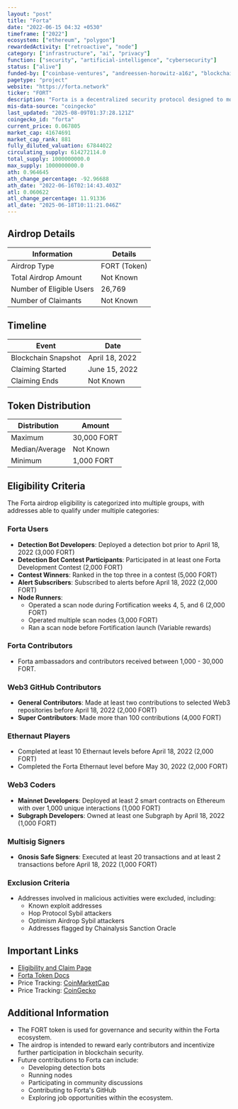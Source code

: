 ```yaml
---
layout: "post"
title: "Forta"
date: "2022-06-15 04:32 +0530"
timeframe: ["2022"]
ecosystem: ["ethereum", "polygon"]
rewardedActivity: ["retroactive", "node"]
category: ["infrastructure", "ai", "privacy"]
function: ["security", "artificial-intelligence", "cybersecurity"]
status: ["alive"]
funded-by: ["coinbase-ventures", "andreessen-horowitz-a16z", "blockchain-capital"]
pagetype: "project"
website: "https://forta.network"
ticker: "FORT"
description: "Forta is a decentralized security protocol designed to monitor blockchain activity and detect threats in real time."
mis-data-source: "coingecko"
last_updated: "2025-08-09T01:37:28.121Z"
coingecko_id: "forta"
current_price: 0.067805
market_cap: 41674691
market_cap_rank: 881
fully_diluted_valuation: 67844022
circulating_supply: 614272114.0
total_supply: 1000000000.0
max_supply: 1000000000.0
ath: 0.964645
ath_change_percentage: -92.96688
ath_date: "2022-06-16T02:14:43.403Z"
atl: 0.060622
atl_change_percentage: 11.91336
atl_date: "2025-06-18T10:11:21.046Z"
---
```


## Airdrop Details

| Information              | Details      |
| ------------------------ | ------------ |
| Airdrop Type             | FORT (Token) |
| Total Airdrop Amount     | Not Known    |
| Number of Eligible Users | 26,769       |
| Number of Claimants      | Not Known    |

## Timeline

| Event               | Date           |
| ------------------- | -------------- |
| Blockchain Snapshot | April 18, 2022 |
| Claiming Started    | June 15, 2022  |
| Claiming Ends       | Not Known      |

## Token Distribution

| Distribution   | Amount      |
| -------------- | ----------- |
| Maximum        | 30,000 FORT |
| Median/Average | Not Known   |
| Minimum        | 1,000 FORT  |

## Eligibility Criteria

The Forta airdrop eligibility is categorized into multiple groups, with addresses able to qualify under multiple categories:

### **Forta Users**

- **Detection Bot Developers**: Deployed a detection bot prior to April 18, 2022 (3,000 FORT)
- **Detection Bot Contest Participants**: Participated in at least one Forta Development Contest (2,000 FORT)
- **Contest Winners**: Ranked in the top three in a contest (5,000 FORT)
- **Alert Subscribers**: Subscribed to alerts before April 18, 2022 (2,000 FORT)
- **Node Runners**:
  - Operated a scan node during Fortification weeks 4, 5, and 6 (2,000 FORT)
  - Operated multiple scan nodes (3,000 FORT)
  - Ran a scan node before Fortification launch (Variable rewards)

### **Forta Contributors**

- Forta ambassadors and contributors received between 1,000 - 30,000 FORT.

### **Web3 GitHub Contributors**

- **General Contributors**: Made at least two contributions to selected Web3 repositories before April 18, 2022 (2,000 FORT)
- **Super Contributors**: Made more than 100 contributions (4,000 FORT)

### **Ethernaut Players**

- Completed at least 10 Ethernaut levels before April 18, 2022 (2,000 FORT)
- Completed the Forta Ethernaut level before May 30, 2022 (2,000 FORT)

### **Web3 Coders**

- **Mainnet Developers**: Deployed at least 2 smart contracts on Ethereum with over 1,000 unique interactions (1,000 FORT)
- **Subgraph Developers**: Owned at least one Subgraph by April 18, 2022 (1,000 FORT)

### **Multisig Signers**

- **Gnosis Safe Signers**: Executed at least 20 transactions and at least 2 transactions before April 18, 2022 (1,000 FORT)

### **Exclusion Criteria**

- Addresses involved in malicious activities were excluded, including:
  - Known exploit addresses
  - Hop Protocol Sybil attackers
  - Optimism Airdrop Sybil attackers
  - Addresses flagged by Chainalysis Sanction Oracle

## Important Links

- [Eligibility and Claim Page](https://docs.forta.network/en/latest/airdrop/)
- [Forta Token Docs](https://docs.forta.network/en/latest/fort-token/)
- Price Tracking: [CoinMarketCap](https://coinmarketcap.com/currencies/forta/)
- Price Tracking: [CoinGecko](https://www.coingecko.com/en/coins/forta)

## Additional Information

- The FORT token is used for governance and security within the Forta ecosystem.
- The airdrop is intended to reward early contributors and incentivize further participation in blockchain security.
- Future contributions to Forta can include:
  - Developing detection bots
  - Running nodes
  - Participating in community discussions
  - Contributing to Forta's GitHub
  - Exploring job opportunities within the ecosystem.